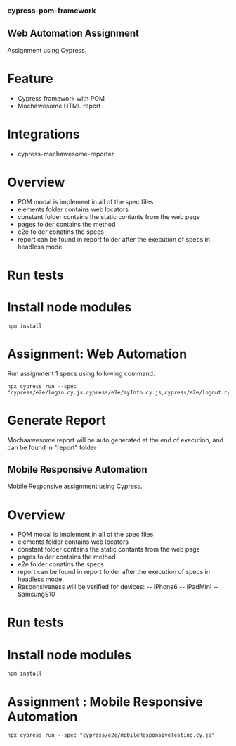 ### cypress-pom-framework

## Web Automation Assignment
Assignment using Cypress.


# Feature
- Cypress framework with POM
- Mochawesome HTML report


# Integrations

- cypress-mochawesome-reporter

# Overview
- POM modal is implement in all of the spec files
- elements folder contains web locators
- constant folder contains the static contants from the web page
- pages folder contains the method 
- e2e folder conatins the specs
- report can be found in report folder after the execution of specs in headless mode. 

# Run tests

# Install node modules

```
npm install
```

# Assignment: Web Automation
Run assignment 1 specs using following command: 
```
npx cypress run --spec "cypress/e2e/login.cy.js,cypress/e2e/myInfo.cy.js,cypress/e2e/logout.cy.js"     
```  

# Generate Report 

Mochaawesome report will be auto generated at the end of execution, and can be found in "report" folder



## Mobile Responsive Automation

Mobile Responsive assignment using Cypress.

# Overview
- POM modal is implement in all of the spec files
- elements folder contains web locators
- constant folder contains the static contants from the web page
- pages folder contains the method 
- e2e folder conatins the specs
- report can be found in report folder after the execution of specs in headless mode. 
- Responsiveness will be verified for devices:
-- iPhone6
-- iPadMini
-- SamsungS10

# Run tests

# Install node modules

```
npm install
```

# Assignment : Mobile Responsive Automation
```
npx cypress run --spec "cypress/e2e/mobileResponsiveTesting.cy.js"
```
